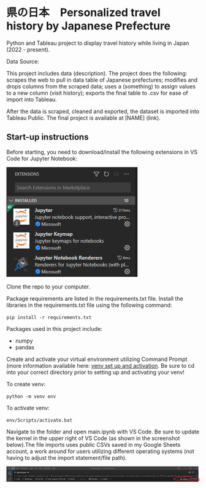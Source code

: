 # 県の日本　Personalized travel history by Japanese Prefecture

Python and Tableau project to display travel history while living in Japan (2022 - present). 

Data Source:

This project includes data (description). The project does the following: scrapes the web to pull in data table of Japanese prefectures; modifies and drops columns from the scraped data; uses a (something) to assign values to a new column (visit history); exports the final table to .csv for ease of import into Tableau.

After the data is scraped, cleaned and exported, the dataset is imported into Tableau Public. The final project is available at [NAME] (link).

## Start-up instructions

Before starting, you need to download/install the following extensions in VS Code for Jupyter Notebook:

![Juypter Notebook](https://github.com/elfbread/pyAirports/blob/main/extension.png)

Clone the repo to your computer. 

Package requirements are listed in the requirements.txt file. Install the libraries in the requirements.txt file using the following command:

`pip install -r requirements.txt`

Packages used in this project include:

- numpy
- pandas

Create and activate your virtual environment utilizing Command Prompt (more information available here: [venv set up and activation](https://www.freecodecamp.org/news/how-to-setup-virtual-environments-in-python/). Be sure to cd into your correct directory prior to setting up and activating your venv!

To create venv:

`python -m venv env`

To activate venv:

`env/Scripts/activate.bat`
 
Navigate to the folder and open main.ipynb with VS Code. Be sure to update the kernel in the upper right of VS Code (as shown in the screenshot below).The file imports uses public CSVs saved in my Google Sheets account, a work around for users utilizing different operating systems (not having to adjust the import statement/file path).

![Juypter Notebook](https://github.com/elfbread/pyAirports/raw/main/kernel.png)
